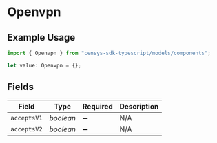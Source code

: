 # Openvpn

## Example Usage

```typescript
import { Openvpn } from "censys-sdk-typescript/models/components";

let value: Openvpn = {};
```

## Fields

| Field              | Type               | Required           | Description        |
| ------------------ | ------------------ | ------------------ | ------------------ |
| `acceptsV1`        | *boolean*          | :heavy_minus_sign: | N/A                |
| `acceptsV2`        | *boolean*          | :heavy_minus_sign: | N/A                |